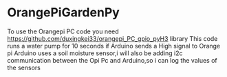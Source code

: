 # OrangePiGardenPy

To use the Orangepi PC code you need https://github.com/duxingkei33/orangepi_PC_gpio_pyH3 library
  This code runs a water pump for 10 seconds if Arduino sends a High signal to Orange pi 
    Arduino uses a soil moisture sensor,i will also be adding i2c communication between the Opi Pc and Arduino,so i can log the values of the sensors
